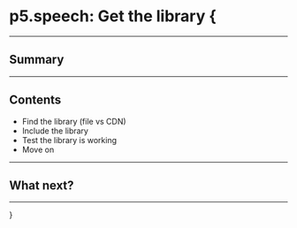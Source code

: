 # p5.speech: Get the library {

---

## Summary

---

## Contents

- Find the library (file vs CDN)
- Include the library
- Test the library is working
- Move on

---

## What next?

---

}
